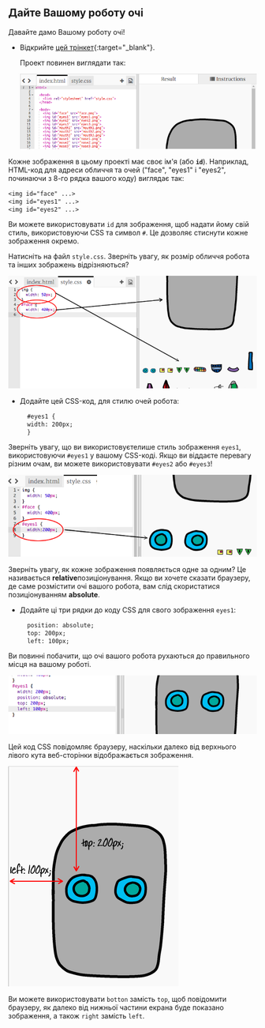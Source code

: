 ## Дайте Вашому роботу очі

Давайте дамо Вашому роботу очі!

+ Відкрийте [цей трінкет](http://jumpto.cc/web-robot){:target="_blank"}.
    
    Проект повинен виглядати так:
    
    ![скріншот](images/robot-starter.png)

Кожне зображення в цьому проекті має своє ім'я (або **`id`**). Наприклад, HTML-код для адреси обличчя та очей ("face", "eyes1" і "eyes2", починаючи з 8-го рядка вашого коду) виглядає так:

    <img id="face" ...>
    <img id="eyes1" ...>
    <img id="eyes2" ...>
    

Ви можете використовувати `id` для зображення, щоб надати йому свій стиль, використовуючи CSS та символ `#`. Це дозволяє стиснути кожне зображення окремо.

Натисніть на файл `style.css`. Зверніть увагу, як розмір обличчя робота та інших зображень відрізняються?

![скріншот](images/robot-id.png)

+ Додайте цей CSS-код, для стилю очей робота:
    
        #eyes1 {
        width: 200px;
        }
        

Зверніть увагу, що ви використовуєтелише стиль зображення `eyes1`, використовуючи `#eyes1` у вашому CSS-коді. Якщо ви віддаєте перевагу різним очам, ви можете використовувати `#eyes2` або `#eyes3`!

![скріншот](images/robot-eyes-width.png)

Зверніть увагу, як кожне зображення появляється одне за одним? Це називається **relative**позиціонування. Якщо ви хочете сказати браузеру, де саме розмістити очі вашого робота, вам слід скористатися позиціонуванням **absolute**.

+ Додайте ці три рядки до коду CSS для свого зображення `eyes1`:
    
        position: absolute;
        top: 200px;
        left: 100px;
        

Ви повинні побачити, що очі вашого робота рухаються до правильного місця на вашому роботі.

![скріншот](images/robot-eyes-position.png)

Цей код CSS повідомляє браузеру, наскільки далеко від верхнього лівого кута веб-сторінки відображається зображення.

![скріншот](images/robot-eyes-position2.png)

Ви можете використовувати `botton` замість `top`, щоб повідомити браузеру, як далеко від нижньої частини екрана буде показано зображення, а також `right` замість `left`.